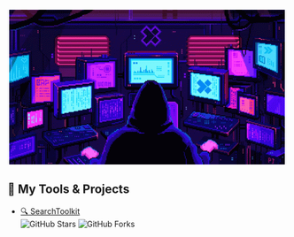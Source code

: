 <p align="center">
  <img src="mode.gif" alt="mode">
</p>

## 🔧 My Tools & Projects

- [🔍 SearchToolkit](https://github.com/l0n3m4n/SearchTookit)
  <br>
  ![GitHub Stars](https://img.shields.io/github/stars/l0n3m4n/SearchToolkit?style=social) 
  ![GitHub Forks](https://img.shields.io/github/forks/l0n3m4n/SearchToolkit?style=social)  
  
